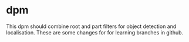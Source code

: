 # dpm
This dpm should combine root and part filters for object detection and localisation.
These are some changes for for learning branches in github.
